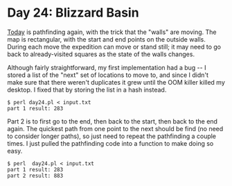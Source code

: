 # Day 24: Blizzard Basin

[Today](https://adventofcode.com/2022/day/24) is pathfinding again, with the
trick that the "walls" are moving. The map is rectangular, with the start and
end points on the outside walls. During each move the expedition can move or
stand still; it may need to go back to already-visited squares as the state
of the walls changes.

Although fairly straightforward, my first implementation had a bug -- I
stored a list of the "next" set of locations to move to, and since I didn't
make sure that there weren't duplicates it grew until the OOM killer killed
my desktop. I fixed that by storing the list in a hash instead.

```
$ perl day24.pl < input.txt 
part 1 result: 283
```

Part 2 is to first go to the end, then back to the start, then back to the
end again. The quickest path from one point to the next should be find (no
need to consider longer paths), so just need to repeat the pathfinding a
couple times. I just pulled the pathfinding code into a function to make
doing so easy.

```
$ perl  day24.pl < input.txt 
part 1 result: 283
part 2 result: 883
```
